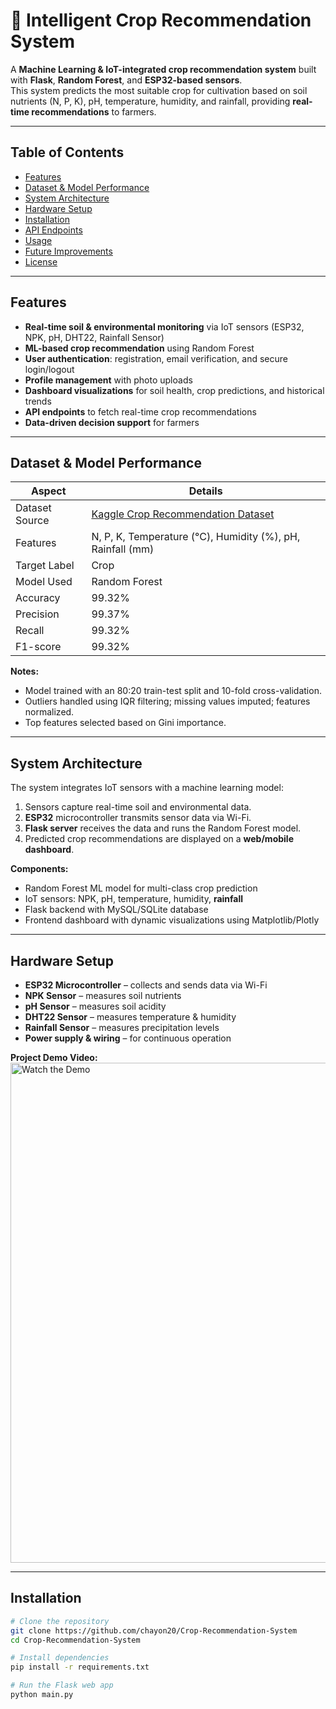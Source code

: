 # 🌾 Intelligent Crop Recommendation System

A **Machine Learning & IoT-integrated crop recommendation system** built with **Flask**, **Random Forest**, and **ESP32-based sensors**.  
This system predicts the most suitable crop for cultivation based on soil nutrients (N, P, K), pH, temperature, humidity, and rainfall, providing **real-time recommendations** to farmers.

---

## Table of Contents

- [Features](#features)
- [Dataset & Model Performance](#dataset--model-performance)
- [System Architecture](#system-architecture)
- [Hardware Setup](#hardware-setup)
- [Installation](#installation)
- [API Endpoints](#api-endpoints)
- [Usage](#usage)
- [Future Improvements](#future-improvements)
- [License](#license)

---

## Features

- **Real-time soil & environmental monitoring** via IoT sensors (ESP32, NPK, pH, DHT22, Rainfall Sensor)  
- **ML-based crop recommendation** using Random Forest  
- **User authentication**: registration, email verification, and secure login/logout  
- **Profile management** with photo uploads  
- **Dashboard visualizations** for soil health, crop predictions, and historical trends  
- **API endpoints** to fetch real-time crop recommendations  
- **Data-driven decision support** for farmers  

---

## Dataset & Model Performance

| Aspect                | Details                                                                 |
|-----------------------|-------------------------------------------------------------------------|
| Dataset Source        | [Kaggle Crop Recommendation Dataset](https://www.kaggle.com/datasets/atharvaingle/crop-recommendation-dataset) |
| Features              | N, P, K, Temperature (°C), Humidity (%), pH, Rainfall (mm)             |
| Target Label          | Crop                                                                    |
| Model Used            | Random Forest                                                           |
| Accuracy              | 99.32%                                                                  |
| Precision             | 99.37%                                                                  |
| Recall                | 99.32%                                                                  |
| F1-score              | 99.32%                                                                  |

**Notes:**  
- Model trained with an 80:20 train-test split and 10-fold cross-validation.  
- Outliers handled using IQR filtering; missing values imputed; features normalized.  
- Top features selected based on Gini importance.  

---

## System Architecture

The system integrates IoT sensors with a machine learning model:

1. Sensors capture real-time soil and environmental data.  
2. **ESP32** microcontroller transmits sensor data via Wi-Fi.  
3. **Flask server** receives the data and runs the Random Forest model.  
4. Predicted crop recommendations are displayed on a **web/mobile dashboard**.

**Components:**  
- Random Forest ML model for multi-class crop prediction  
- IoT sensors: NPK, pH, temperature, humidity, **rainfall**  
- Flask backend with MySQL/SQLite database  
- Frontend dashboard with dynamic visualizations using Matplotlib/Plotly  

---

## Hardware Setup

- **ESP32 Microcontroller** – collects and sends data via Wi-Fi  
- **NPK Sensor** – measures soil nutrients  
- **pH Sensor** – measures soil acidity  
- **DHT22 Sensor** – measures temperature & humidity  
- **Rainfall Sensor** – measures precipitation levels  
- **Power supply & wiring** – for continuous operation  

**Project Demo Video:**  
<a href="https://www.youtube.com/watch?v=CQg7m_8CALg" target="_blank">
  <img src="https://img.youtube.com/vi/CQg7m_8CALg/0.jpg" alt="Watch the Demo" width="800" />
</a>

---

## Installation

```bash
# Clone the repository
git clone https://github.com/chayon20/Crop-Recommendation-System
cd Crop-Recommendation-System

# Install dependencies
pip install -r requirements.txt

# Run the Flask web app
python main.py
